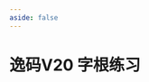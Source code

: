 ```yaml
---
aside: false
---
```

<script setup>
import Train from "@/train/ZigenTrain.vue"
</script>

# 逸码V20 字根练习

<Train name="v20_zigen" zigenJson="/v20/zigen.json" />